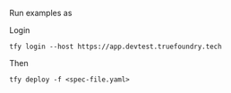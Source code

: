 Run examples as

Login

```
tfy login --host https://app.devtest.truefoundry.tech
```

Then


```
tfy deploy -f <spec-file.yaml>
```
